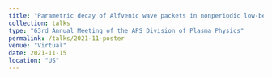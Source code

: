 ```yaml
---
title: "Parametric decay of Alfvenic wave packets in nonperiodic low-beta plasmas"
collection: talks
type: "63rd Annual Meeting of the APS Division of Plasma Physics"
permalink: /talks/2021-11-poster
venue: "Virtual"
date: 2021-11-15
location: "US"
---
```

